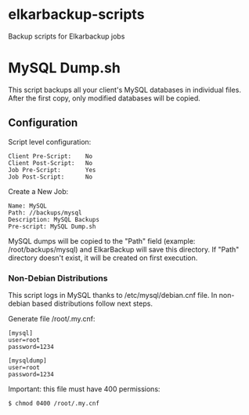 # elkarbackup-scripts
Backup scripts for Elkarbackup jobs

# MySQL Dump.sh

This script backups all your client's MySQL databases in individual files. After the first copy, only modified databases will be copied.

## Configuration

Script level configuration:

```
Client Pre-Script:    No
Client Post-Script:   No
Job Pre-Script:       Yes
Job Post-Script:      No
```

Create a New Job:

```
Name: MySQL
Path: //backups/mysql
Description: MySQL Backups
Pre-script: MySQL Dump.sh
```

MySQL dumps will be copied to the "Path" field (example: /root/backups/mysql) and ElkarBackup will save this directory. If "Path" directory doesn't exist, it will be created on first execution.

### Non-Debian Distributions

This script logs in MySQL thanks to /etc/mysql/debian.cnf file. In non-debian based distributions follow next steps.

Generate file /root/.my.cnf:

```
[mysql]
user=root
password=1234

[mysqldump]
user=root
password=1234
```

Important: this file must have 400 permissions:

```
$ chmod 0400 /root/.my.cnf
```
